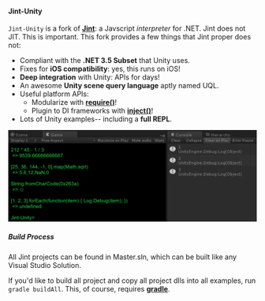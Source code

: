 #### Jint-Unity

`Jint-Unity` is a fork of **[Jint](https://github.com/sebastienros/jint)**: a Javscript _interpreter_ for .NET. Jint does not JIT. This is important. This fork provides a few things that Jint proper does not:

* Compliant with the **.NET 3.5 Subset** that Unity uses.
* Fixes for **iOS compatibility**: yes, this runs on iOS!
* **Deep integration** with Unity: APIs for days!
* An awesome **Unity scene query language** aptly named UQL.
* Useful platform APIs:
	* Modularize with **[require()](docs/require.md)**!
	* Plugin to DI frameworks with **[inject()](docs/inject.md)**!
* Lots of Unity examples-- including a **full REPL**.

![Example](docs/example.png)

##### Build Process

All Jint projects can be found in Master.sln, which can be built like any Visual Studio Solution.

If you'd like to build all project and copy all project dlls into all examples, run `gradle buildAll`. This, of course, requires **[gradle](http://gradle.org)**.